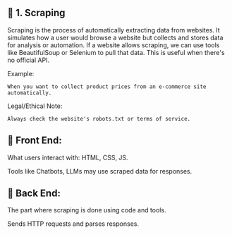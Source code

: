## 🔹 1. Scraping

Scraping is the process of automatically extracting data from websites. It simulates how a user would browse a website but collects and stores data for analysis or automation. If a website allows scraping, we can use tools like BeautifulSoup or Selenium to pull that data. This is useful when there's no official API.

Example:

    When you want to collect product prices from an e-commerce site automatically.
  
  Legal/Ethical Note:
  
    Always check the website's robots.txt or terms of service.

  ## 🔹 Front End:
  
  What users interact with: HTML, CSS, JS.
  
  Tools like Chatbots, LLMs may use scraped data for responses.
  
  ## 🔹 Back End:
  
  The part where scraping is done using code and tools.
  
  Sends HTTP requests and parses responses.
